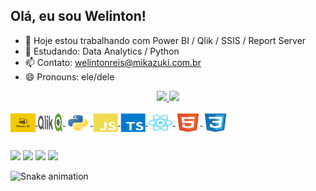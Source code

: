 ## Olá, eu sou Welinton!

- 🔭 Hoje estou trabalhando com Power BI / Qlik / SSIS / Report Server
- 🌱 Estudando: Data Analytics / Python
- 📫 Contato: welintonreis@mikazuki.com.br
- 😄 Pronouns: ele/dele

<div align="center">
  <a href="https://github.com/welintonreis">
  <img height="180em" src="https://github-readme-stats-sigma-five.vercel.app/api?username=welintonreis&show_icons=true&theme=dracula&include_all_commits=true&count_private=true"/>
  <img height="180em" src="https://github-readme-stats-sigma-five.vercel.app/api/top-langs/?username=welintonreis&layout=compact&langs_count=7&theme=dracula"/>
</div>
<div style="display: inline_block"><br>
  <img align="center" alt="PowerBI" height="30" width="40" src="https://github.com/welintonreis/welintonreis/blob/main/.github/PowerBI-Logo.png">
  <img align="center" alt="Qlik" height="30" width="40" src="https://github.com/welintonreis/welintonreis/blob/main/qlik-seeklogo.com.svg">
  <img align="center" alt="Python" height="30" width="40" src="https://raw.githubusercontent.com/devicons/devicon/master/icons/python/python-original.svg">
  <img align="center" alt="JS" height="30" width="40" src="https://raw.githubusercontent.com/devicons/devicon/master/icons/javascript/javascript-plain.svg">
  <img align="center" alt="TS" height="30" width="40" src="https://raw.githubusercontent.com/devicons/devicon/master/icons/typescript/typescript-plain.svg">
  <img align="center" alt="React" height="30" width="40" src="https://raw.githubusercontent.com/devicons/devicon/master/icons/react/react-original.svg">
  <img align="center" alt="HTML" height="30" width="40" src="https://raw.githubusercontent.com/devicons/devicon/master/icons/html5/html5-original.svg">
  <img align="center" alt="CSS" height="30" width="40" src="https://raw.githubusercontent.com/devicons/devicon/master/icons/css3/css3-original.svg">
  
  ##
 
<div> <a href="https://api.whatsapp.com/send?phone=5524992958903" target="_blank"><img src="https://img.shields.io/badge/WhatsApp-25D366?style=for-the-badge&logo=whatsapp&logoColor=white" target="_blank"></a>
  <a href="https://www.linkedin.com/in/welintonreis" target="_blank"><img src="https://img.shields.io/badge/-LinkedIn-%230077B5?style=for-the-badge&logo=linkedin&logoColor=white" target="_blank"></a>    
  <a href="https://instagram.com/welintonreis_" target="_blank"><img src="https://img.shields.io/badge/-Instagram-%23E4405F?style=for-the-badge&logo=instagram&logoColor=white" target="_blank"></a>	
      <a href = "mailto:welinton@msn.com"><img src="https://img.shields.io/badge/-Gmail-%23333?style=for-the-badge&logo=gmail&logoColor=white" target="_blank"></a>
   
  ![Snake animation](https://github.com/welintonreis/welintonreis/blob/output/github-contribution-grid-snake.svg)
 
</div>
